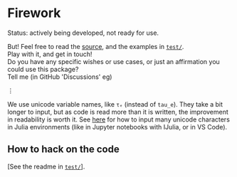 # Firework

Status: actively being developed, not ready for use.

But! Feel free to read the [source](src/), and the examples in [`test/`](/test).\
Play with it, and get in touch!\
Do you have any specific wishes or use cases, or just an affirmation you could use this package?\
Tell me (in GitHub 'Discussions' eg)

⋮

We use unicode variable names, like `τₑ` (instead of `tau_e`).
They take a bit longer to input, but as code is read more than it is written, the improvement in readability is worth it.
See [here](https://docs.julialang.org/en/v1/manual/unicode-input/)
for how to input many unicode characters in Julia environments (like in Jupyter notebooks with IJulia, or in VS Code).


## How to hack on the code

[See the readme in [`test/`](test)].
